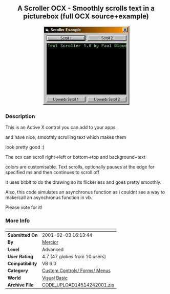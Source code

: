 ﻿<div align="center">

## A Scroller OCX \- Smoothly scrolls text in a picturebox \(full OCX source\+example\)

<img src="PIC2001231119491663.jpg">
</div>

### Description

This is an Active X control you can add to your apps

and have nice, smoothly scrolling text which makes them

look pretty good :)<br>

The ocx can scroll right->left or bottom->top and background+text

colors are customisable. Text scrolls, optionally pauses at the edge for specified ms and then continues to scroll off<br>

It uses bitblt to do the drawing so its flickerless and goes pretty smoothly.<br>

Also, this code simulates an asynchronus function as i couldnt see a way to make/call an asynchronus function in vb.<p>

Please vote for it!
 
### More Info
 


<span>             |<span>
---                |---
**Submitted On**   |2001-02-03 16:13:44
**By**             |[Mercior](https://github.com/Planet-Source-Code/PSCIndex/blob/master/ByAuthor/mercior.md)
**Level**          |Advanced
**User Rating**    |4.7 (47 globes from 10 users)
**Compatibility**  |VB 6\.0
**Category**       |[Custom Controls/ Forms/  Menus](https://github.com/Planet-Source-Code/PSCIndex/blob/master/ByCategory/custom-controls-forms-menus__1-4.md)
**World**          |[Visual Basic](https://github.com/Planet-Source-Code/PSCIndex/blob/master/ByWorld/visual-basic.md)
**Archive File**   |[CODE\_UPLOAD14514242001\.zip](https://github.com/Planet-Source-Code/mercior-a-scroller-ocx-smoothly-scrolls-text-in-a-picturebox-full-ocx-source-example__1-14967/archive/master.zip)








